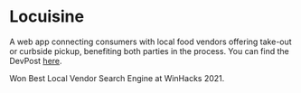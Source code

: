 # Locuisine
A web app connecting consumers with local food vendors offering take-out or curbside pickup, benefiting both parties in the process. You can find the DevPost [here](https://devpost.com/software/local-food-vendor-search-engine).

Won Best Local Vendor Search Engine at WinHacks 2021.
